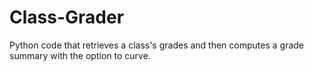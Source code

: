 # Class-Grader
Python code that retrieves a class's grades and then computes a grade summary with the option to curve. 

